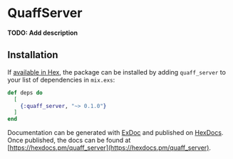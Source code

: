 # QuaffServer

**TODO: Add description**

## Installation

If [available in Hex](https://hex.pm/docs/publish), the package can be installed
by adding `quaff_server` to your list of dependencies in `mix.exs`:

```elixir
def deps do
  [
    {:quaff_server, "~> 0.1.0"}
  ]
end
```

Documentation can be generated with [ExDoc](https://github.com/elixir-lang/ex_doc)
and published on [HexDocs](https://hexdocs.pm). Once published, the docs can
be found at [https://hexdocs.pm/quaff_server](https://hexdocs.pm/quaff_server).

